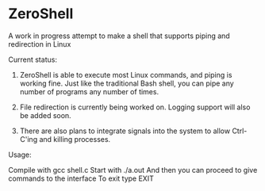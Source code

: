 # ZeroShell
A work in progress attempt to make a shell that supports piping and redirection in Linux

Current status:

1. ZeroShell is able to execute most Linux commands, and piping is working fine. Just like the traditional Bash shell, you can pipe any number of programs any number of times.

2. File redirection is currently being worked on. Logging support will also be added soon.

3. There are also plans to integrate signals into the system to allow Ctrl-C'ing and killing processes.

Usage:

Compile with gcc shell.c
Start with ./a.out
And then you can proceed to give commands to the interface
To exit type EXIT

